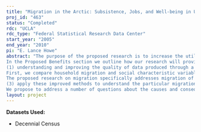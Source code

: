 ```yaml
---
title: "Migration in the Arctic: Subsistence, Jobs, and Well-being in Urban and Rural Communities"
proj_id: "463"
status: "Completed"
rdc: "UCLA"
rdc_type: "Federal Statistical Research Data Center"
start_year: "2005"
end_year: "2010"
pi: "E. Lance Howe"
abstract: "The purpose of the proposed research is to increase the utility of U.S. Census Bureau data especially as it relates to understanding mobility of Arctic indigenous peoples, with a particular focus on Inupiat and other Inuit people. Our research proposes using decennial census long form data (1990, 2000) at the UCLA Census Bureau Research Data Center. In addition, as a part of our analysis, we will use data from the Survey of Living Conditions in the Arctic (2003), the North Slope Borough Census (1988–2003), the Government of Nunavut (1999, 2001, 2004), and Statistics Canada Aboriginal Peoples Survey (1991, 2001) along with the public U.S. Decennial Census PUMS and Census Summary Files 1–4 (1980–2000). 
In the Proposed Benefits section we outline how our research will provide the following direct benefits to the Census Bureau: 
(1) understanding and improving the quality of data produced through a Title 13 census; (2) enhancing the data collected in a Title 13 census; (3) identifying shortcomings of current data, collection programs, and/or documenting new data collection needs; (4) preparing estimates of population and characteristics of population as authorized under Title 13. Briefly, our research proposes the following: 
First, we compare household migration and social characteristic variables from other surveys with Census Bureau data. Active temporary migration, in combination with high rates of nonresponse, have contributed to suspect Census Bureau place-level data for certain variables in rural Alaska. Because of the uniqueness of questions in other survey instruments (such as temporary migration), we can test for differences in data quality, identify possible under-counts or overcounts, and suggest methods for improved remote rural enumeration. Second, we will improve the quality of data by estimating the effect of age, sex, and race imputation among large rural Alaska households (age and sex information for large Alaska households was lost due to a data capture error). Third, we use fitted values from private instruments to estimate the effect of nonresponse imputation in Census Bureau data. Fourth, we link private data sources with Census Bureau data to create a dataset, stored with the CRDC, which includes all Inupiat households living in the United States and additional Arctic place-level characteristics. Finally, we provide estimates of migration patterns within and between the Arctic regions of Alaska and the Canadian North. 
The proposed research on migration specifically addresses migration of Arctic indigenous people between rural communities, larger regional centers, and urban areas. We have three primary research objectives: (1) improve the utility of census data in order to more precisely document the economic and social characteristics of Arctic indigenous peoples; (2) to refine and improve methods for analyzing migration decisions of individuals participating in mixed subsistence and cash economies in Arctic regions; 
(3) apply these improved methods to understand the particular migration behavior of the indigenous population in Arctic Alaska and Canada. 
We propose to address a number of questions about the causes and consequences of migration raised in previous studies. First, what are the roles of subsistence opportunities and community quality of life amenities in migration decisions? Second, how persistent and widespread are differences in migration patterns (such as gender differences)? Third, what can be said about the role of national policies regarding transfer income, education, and investment in community infrastructure on migration? Finally, what are the long-term consequences of migration decisions: is mobility on balance improving living conditions in Arctic communities, especially the poorest places, or is it draining leadership to larger settlements and exacerbating inequalities? Our approach views migration into and out of Arctic communities as a potential indicator of relative well-being for residents and takes into account subsistence opportunities and quality of life factors, as well as income earning opportunities. Our three levels of analysis include: i.) documenting patterns and stylized facts, ii.) testing community and regional differences, and iii.) applying a household production model to estimate well being by place. The model directly integrates subsistence opportunities into the migration decision and the estimated equations predict how changes in communities affect well-being directly and indirectly through their effects on migration. Comparing the Inupiat regions in Alaska to the Nunavut Territory of Canada in all three levels of analysis, we develop a demographic profile of migrants and migration rates over time and test hypotheses on the effect of changes in well-being on household migration decisions."
layout: project
---
```


**Datasets Used:**

  - Decennial Census 

